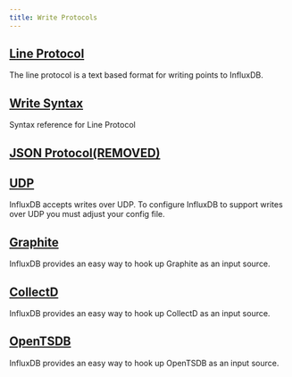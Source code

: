 ```yaml
---
title: Write Protocols
---
```


## [Line Protocol](/influxdb/v1.0/write_protocols/line/)

The line protocol is a text based format for writing points to InfluxDB.

## [Write Syntax](/influxdb/v1.0/write_protocols/write_syntax/)

Syntax reference for Line Protocol

## [JSON Protocol(REMOVED)](/influxdb/v1.0/write_protocols/json/)

## [UDP](/influxdb/v1.0/write_protocols/udp/)

InfluxDB accepts writes over UDP.
To configure InfluxDB to support writes over UDP you must adjust your config file.

## [Graphite](/influxdb/v1.0/write_protocols/graphite/)

InfluxDB provides an easy way to hook up Graphite as an input source.

## [CollectD](/influxdb/v1.0/write_protocols/collectd/)

InfluxDB provides an easy way to hook up CollectD as an input source.

## [OpenTSDB](/influxdb/v1.0/write_protocols/opentsdb/)

InfluxDB provides an easy way to hook up OpenTSDB as an input source.
